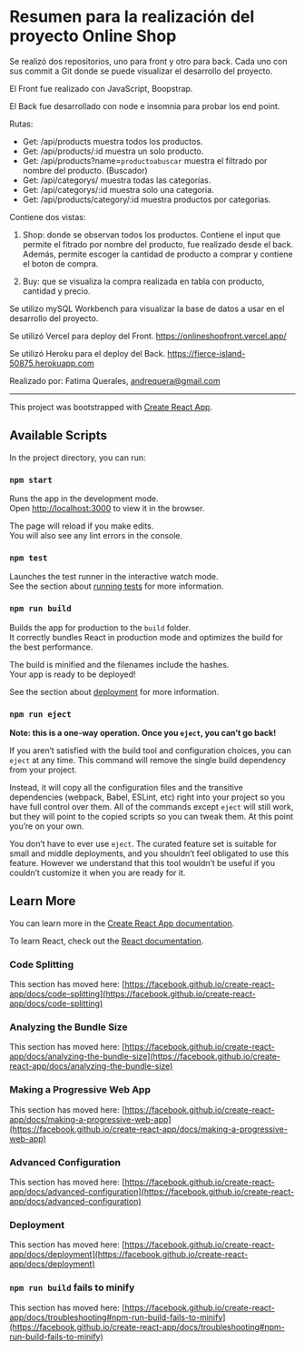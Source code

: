 # Resumen para la realización del proyecto Online Shop

Se realizó dos repositorios, uno para front y otro para back. Cada uno con sus commit a Git donde se puede visualizar el desarrollo del proyecto.

El Front fue realizado con JavaScript, Boopstrap.

El Back fue desarrollado con node e insomnia para probar los end point.

Rutas: 
- Get: /api/products muestra todos los productos. 
- Get: /api/products/:id muestra un solo producto. 
- Get: /api/products?name=`productoabuscar` muestra el filtrado por nombre del producto. (Buscador)
- Get: /api/categorys/ muestra todas las categorías.
- Get: /api/categorys/:id muestra solo una categoria.
- Get: /api/products/category/:id muestra productos por categorias.

Contiene dos vistas: 
1. Shop: donde se observan todos los productos. Contiene el input que permite el fitrado por nombre del producto, fue realizado desde el back. Además, permite escoger la cantidad de producto a comprar y contiene el boton de compra.

2. Buy: que se visualiza la compra realizada en tabla con producto, cantidad y precio.

Se utilizo mySQL Workbench para visualizar la base de datos a usar en el desarrollo del proyecto.

Se utilizó Vercel para deploy del Front.
https://onlineshopfront.vercel.app/

Se utilizó Heroku para el deploy del Back.
https://fierce-island-50875.herokuapp.com


Realizado por: Fatima  Querales, andrequera@gmail.com

-------------------------





This project was bootstrapped with [Create React App](https://github.com/facebook/create-react-app).

## Available Scripts

In the project directory, you can run:

### `npm start`

Runs the app in the development mode.\
Open [http://localhost:3000](http://localhost:3000) to view it in the browser.

The page will reload if you make edits.\
You will also see any lint errors in the console.

### `npm test`

Launches the test runner in the interactive watch mode.\
See the section about [running tests](https://facebook.github.io/create-react-app/docs/running-tests) for more information.

### `npm run build`

Builds the app for production to the `build` folder.\
It correctly bundles React in production mode and optimizes the build for the best performance.

The build is minified and the filenames include the hashes.\
Your app is ready to be deployed!

See the section about [deployment](https://facebook.github.io/create-react-app/docs/deployment) for more information.

### `npm run eject`

**Note: this is a one-way operation. Once you `eject`, you can’t go back!**

If you aren’t satisfied with the build tool and configuration choices, you can `eject` at any time. This command will remove the single build dependency from your project.

Instead, it will copy all the configuration files and the transitive dependencies (webpack, Babel, ESLint, etc) right into your project so you have full control over them. All of the commands except `eject` will still work, but they will point to the copied scripts so you can tweak them. At this point you’re on your own.

You don’t have to ever use `eject`. The curated feature set is suitable for small and middle deployments, and you shouldn’t feel obligated to use this feature. However we understand that this tool wouldn’t be useful if you couldn’t customize it when you are ready for it.

## Learn More

You can learn more in the [Create React App documentation](https://facebook.github.io/create-react-app/docs/getting-started).

To learn React, check out the [React documentation](https://reactjs.org/).

### Code Splitting

This section has moved here: [https://facebook.github.io/create-react-app/docs/code-splitting](https://facebook.github.io/create-react-app/docs/code-splitting)

### Analyzing the Bundle Size

This section has moved here: [https://facebook.github.io/create-react-app/docs/analyzing-the-bundle-size](https://facebook.github.io/create-react-app/docs/analyzing-the-bundle-size)

### Making a Progressive Web App

This section has moved here: [https://facebook.github.io/create-react-app/docs/making-a-progressive-web-app](https://facebook.github.io/create-react-app/docs/making-a-progressive-web-app)

### Advanced Configuration

This section has moved here: [https://facebook.github.io/create-react-app/docs/advanced-configuration](https://facebook.github.io/create-react-app/docs/advanced-configuration)

### Deployment

This section has moved here: [https://facebook.github.io/create-react-app/docs/deployment](https://facebook.github.io/create-react-app/docs/deployment)

### `npm run build` fails to minify

This section has moved here: [https://facebook.github.io/create-react-app/docs/troubleshooting#npm-run-build-fails-to-minify](https://facebook.github.io/create-react-app/docs/troubleshooting#npm-run-build-fails-to-minify)
